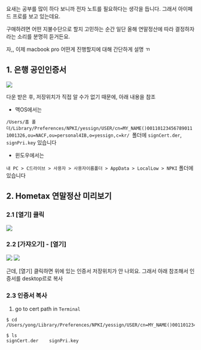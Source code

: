 
요새는 공부를 많이 하다 보니까 전자 노트를 필요하다는 생각을 듭니다. 그래서 아이페드 프로를 보고 있는데요. 

구매하려면 어떤 지불수단으로 할지 고민하는 순간 일단 올해 연말정산에 따라 결정하자 라는 소리를 분명히 듣거든요.

자,, 이제 macbook pro 어떤게 진행할지에 대해 간단하게 설명 ㄲ

## 1. 은행 공인인증서 

![](https://tvax3.sinaimg.cn/large/006gDTsUgy1g9nyoplxhlj311u0pq7fj.jpg)

다운 받은 후, 저장위치가 직접 알 수가 없기 때문에, 아래 내용을 참조

- 맥OS에서는 

`/Users/홈 폴더/Library/Preferences/NPKI/yessign/USER/cn=MY_NAME()001101234567890111001326,ou=NACF,ou=personal4IB,o=yessign,c=kr/
 `폴더에 `signCert.der`,	`signPri.key` 있습니다

- 윈도우에서는

`내 PC > C드라이브 > 사용자 > 사용자이름폴더 > AppData > LocalLow > NPKI` 폴더에 있습니다

## 2. Hometax 연말정산 미리보기

### 2.1 [열기] 클릭
![](https://tvax3.sinaimg.cn/large/006gDTsUgy1g9nyx3tt4nj31ia10m7j8.jpg)

### 2.2 [가쟈오기] - [열기]
![](https://tvax4.sinaimg.cn/large/006gDTsUgy1g9nz1hj4mgj31ge0yc7kq.jpg)
![](https://tvax2.sinaimg.cn/large/006gDTsUgy1g9nz4bhmd2j30m20nu78k.jpg)

근데, [열기] 클릭하면 위에 있는 인증서 저장위치가 안 나외요. 그래서 아래 참조해서 인증서를 desktop르로 복사

### 2.3 인증서 복사 
1. go to cert path in `Terminal`
```
$ cd /Users/yong/Library/Preferences/NPKI/yessign/USER/cn=MY_NAME()001101234567890111001326,ou=NACF,ou=personal4IB,o=yessign,c=kr/
```
```
$ ls
signCert.der	signPri.key
```
